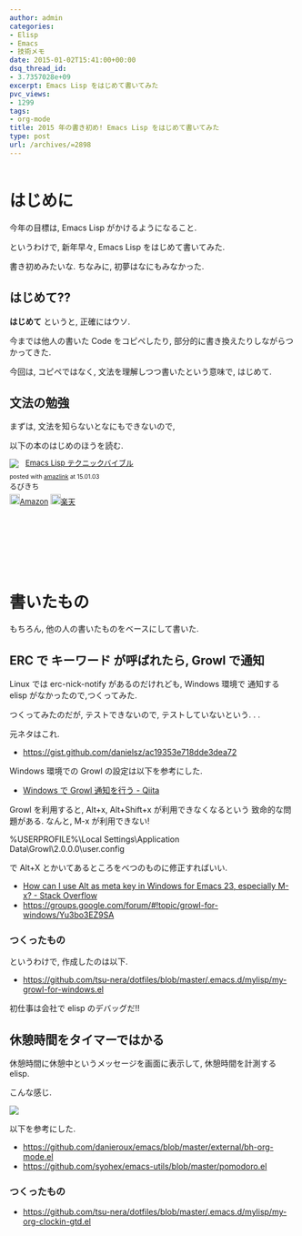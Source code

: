 ```yaml
---
author: admin
categories:
- Elisp
- Emacs
- 技術メモ
date: 2015-01-02T15:41:00+00:00
dsq_thread_id:
- 3.7357028e+09
excerpt: Emacs Lisp をはじめて書いてみた
pvc_views:
- 1299
tags:
- org-mode
title: 2015 年の書き初め! Emacs Lisp をはじめて書いてみた
type: post
url: /archives/=2898
---
```


<img alt="" src="https://futurismo.biz/wp-content/uploads/emacs_logo.jpg"/>

はじめに
========

今年の目標は, Emacs Lisp がかけるようになること.

というわけで, 新年早々, Emacs Lisp をはじめて書いてみた.

書き初めみたいな. ちなみに, 初夢はなにもみなかった.

はじめて??
----------

**はじめて** というと, 正確にはウソ.

今までは他人の書いた Code をコピペしたり,
部分的に書き換えたりしながらつかってきた.

今回は, コピペではなく, 文法を理解しつつ書いたという意味で, はじめて.

文法の勉強
----------

まずは, 文法を知らないとなにもできないので,

以下の本のはじめのほうを読む.

<div class='amazlink-box' style='text-align:left;padding-bottom:20px;font-size:small;/zoom: 1;overflow: hidden;'><div class='amazlink-list' style='clear: both;'><div class='amazlink-image' style='float:left;margin:0px 12px 1px 0px;'><a href='https://www.amazon.co.jp/Emacs-Lisp%E3%83%86%E3%82%AF%E3%83%8B%E3%83%83%E3%82%AF%E3%83%90%E3%82%A4%E3%83%96%E3%83%AB-%E3%82%8B%E3%81%B3%E3%81%8D%E3%81%A1/dp/4774148970%3FSubscriptionId%3DAKIAJDINZW45GEGLXQQQ%26tag%3Dsleephacker-22%26linkCode%3Dxm2%26camp%3D2025%26creative%3D165953%26creativeASIN%3D4774148970' target='_blank' rel='nofollow'><img src='https://ecx.images-amazon.com/images/I/51Wg39T8KAL._SL160_.jpg' style='border: none;' /></a></div><div class='amazlink-info' style='height:160; margin-bottom: 10px'><div class='amazlink-name' style='margin-bottom:10px;line-height:120%'><a href='https://www.amazon.co.jp/Emacs-Lisp%E3%83%86%E3%82%AF%E3%83%8B%E3%83%83%E3%82%AF%E3%83%90%E3%82%A4%E3%83%96%E3%83%AB-%E3%82%8B%E3%81%B3%E3%81%8D%E3%81%A1/dp/4774148970%3FSubscriptionId%3DAKIAJDINZW45GEGLXQQQ%26tag%3Dsleephacker-22%26linkCode%3Dxm2%26camp%3D2025%26creative%3D165953%26creativeASIN%3D4774148970' rel='nofollow' target='_blank'>Emacs Lisp テクニックバイブル</a></div><div class='amazlink-powered' style='font-size:80%;margin-top:5px;line-height:120%'>posted with <a href='https://amazlink.keizoku.com/' title='アマゾンアフィリエイトリンク作成ツール' target='_blank'>amazlink</a> at 15.01.03</div><div class='amazlink-detail'>るびきち<br /></div><div class='amazlink-sub-info' style='float: left;'><div class='amazlink-link' style='margin-top: 5px'><img src='https://amazlink.fuyu.gs/icon_amazon.png' width='18'><a href='https://www.amazon.co.jp/Emacs-Lisp%E3%83%86%E3%82%AF%E3%83%8B%E3%83%83%E3%82%AF%E3%83%90%E3%82%A4%E3%83%96%E3%83%AB-%E3%82%8B%E3%81%B3%E3%81%8D%E3%81%A1/dp/4774148970%3FSubscriptionId%3DAKIAJDINZW45GEGLXQQQ%26tag%3Dsleephacker-22%26linkCode%3Dxm2%26camp%3D2025%26creative%3D165953%26creativeASIN%3D4774148970' rel='nofollow' target='_blank'>Amazon</a> <img src='https://amazlink.fuyu.gs/icon_rakuten.gif' width='18'><a href='https://hb.afl.rakuten.co.jp/hgc/g00q0724.n763w947.g00q0724.n763x2b4/?pc=http%3A%2F%2Fbooks.rakuten.co.jp%2Frb%2F11411456%2F&m=http%3A%2F%2Fm.rakuten.co.jp%2Frms%2Fmsv%2FItem%3Fn%3D11411456%26surl%3Dbook' rel='nofollow' target='_blank'>楽天</a></div></div></div></div></div>

書いたもの
==========

もちろん, 他の人の書いたものをベースにして書いた.

ERC で キーワード が呼ばれたら, Growl で通知
--------------------------------------------

Linux では erc-nick-notify があるのだけれども, Windows 環境で 通知する
elisp がなかったので,つくってみた.

つくってみたのだが, テストできないので, テストしていないという. . .

元ネタはこれ.

-   <https://gist.github.com/danielsz/ac19353e718dde3dea72>

Windows 環境での Growl の設定は以下を参考にした.

-   [Windows で Growl 通知を行う -
    Qiita](https://qiita.com/rohinomiya/items/5e485d6700eac256af9f)

Growl を利用すると, Alt+x, Alt+Shift+x が利用できなくなるという
致命的な問題がある. なんと, M-x が利用できない!

%USERPROFILE%\Local Settings\Application Data\Growl\2.0.0.0\user.config

で Alt+X とかいてあるところをべつのものに修正すればいい.

-   [How can I use Alt as meta key in Windows for Emacs 23, especially
    M-x? - Stack
    Overflow](https://stackoverflow.com/questions/6495050/how-can-i-use-alt-as-meta-key-in-windows-for-emacs-23-especially-m-x)
-   <https://groups.google.com/forum/#!topic/growl-for-windows/Yu3bo3EZ9SA>

### つくったもの

というわけで, 作成したのは以下.

-   <https://github.com/tsu-nera/dotfiles/blob/master/.emacs.d/mylisp/my-growl-for-windows.el>

初仕事は会社で elisp のデバッグだ!!

休憩時間をタイマーではかる
--------------------------

休憩時間に休憩中というメッセージを画面に表示して, 休憩時間を計測する
elisp.

こんな感じ.

![](./../img/150102_elisp.jpg)

以下を参考にした.

-   <https://github.com/danieroux/emacs/blob/master/external/bh-org-mode.el>
-   <https://github.com/syohex/emacs-utils/blob/master/pomodoro.el>

### つくったもの

-   <https://github.com/tsu-nera/dotfiles/blob/master/.emacs.d/mylisp/my-org-clockin-gtd.el>

